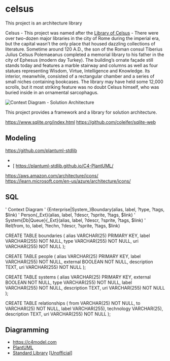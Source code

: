 # celsus

This project is an architecture library

Celsus - This project was named after the [Library of Celsus](https://www.history.com/news/8-impressive-ancient-libraries) - There were over two-dozen major libraries in the city of Rome during the imperial era, but the capital wasn’t the only place that housed dazzling collections of literature. Sometime around 120 A.D., the son of the Roman consul Tiberius Julius Celsus Polemaeanus completed a memorial library to his father in the city of Ephesus (modern day Turkey). The building’s ornate façade still stands today and features a marble stairway and columns as well as four statues representing Wisdom, Virtue, Intelligence and Knowledge. Its interior, meanwhile, consisted of a rectangular chamber and a series of small niches containing bookcases. The library may have held some 12,000 scrolls, but it most striking feature was no doubt Celsus himself, who was buried inside in an ornamental sarcophagus.

![Context Diagram - Solution Architecture](https://plantuml.com/plantuml/png/jLPDR-Cs4BthLymQ1Me3jdF9QL4qS6nd6s2tCPnsUrWi35eQsSHAf4fIcmYk_tk7r1TfnoxGehbOecRcFRutG-OT5t5M9WW_pMzlvhVJeiopdwDtuUfcBeN1LtFbA-C2rSNlUI45YalvYqgmdCUNlcAHoIhlqwCVeU53JvFwZvuEpvKscF-rf4-gK5pZvdWlIv4mLGrPnfaUGyQsc8tXS6Ug0ezZk3DiHyi_P5ny6r6D5IejnM6pV3N7avox17Miw5TJROFdkJNylybjDkGaxBVaDjMjdrOq6E_5FxDo9HhrpqetwqtfwNHQ9wmnOuPBeVUyy7FgDFewD78CgPBv61nydVPbVWkhZ0dp-wUFNuTxOmhz_kQci2jasqIR9EFRwOwRVRcTSadMJjhm6zB0S9CX31fdOS7PJh4S9j3x2JCLxscNiIaL3gAeTiiAFXnGpaRdE1Z3WDvH2PR1yhL0PUpIJ02sgxHZRYemUsPWppGKvJRZUey9CDfEoWMtcmUf82ODZ2Bv3R145eP2jZOHROsMqn1VMLva-9wKsPMad2GxFgD8xE-pORR_4WttCgb6Wr5KTqdFcPLcBycwAc0-yrTzyfOIJr0vWo0baguHU5nlh2MbPLOw2y_fsTKntACsi58iDZpcI0k-jF10okEBLDyynjqe3NeSnxb_6y4X0jyKWootCO-MWPtWclPlpVAN3qgMnLV22B98x-jMSl5_MtbVQXewhU7fXMPl3FF79oi5-EvPce5xZ-A2UotVhAfP4VX_yF6X5EIQnLdZdoLNJbXjUusguQxoYVQcCVAtdPp0jN2ed8MD6-GqknJhx5lB39rxNO9s2SyDQo_S1jMSY4eWJ_02YOnBkn_IxDGTvdSe7IMAzbLRdxD2zoFIbVTQG8EHOG7NEjJv0JC24Z4dbIsPbV_YCNEGcbePDRLPeJ15XI96vo83mzGEcm2GfOabjN80menbwY3wnrC0Tx3ohSKGmBQsUMDI9HmacJe6BKyVfQDbYw_zboj8jYrZXKJyJQ2QBRpG4Gwwm9YdFAxxLcPoTofcsxj-Hrp73wMpa1tAjXt8O59IDmfKriTDA4KtM0llULONze7jB5g14r18TByx3JfC4YFDEAbkDqpzoBfn39MMBA4ET3hJu-HJ_JoZ7gKpbhRHmMeVry6MeW5Ehg3PtgNUocb9AZepADZm73DRXCgx2dNWyCMDGqcuMuIkTCgLDkvOE4R7AB8tk7zVdbr3AoM_q-5axNInmSUpQBlV9j0xkSzEnwj5pwAzei5GXcU7FScxi7wMWeo5KxkD2iR2Irc-8dKyJwisqE_Ue5vtbxqPsLUy6XVGE8lqEzZFciKnzXls-iuFMjUkluKQYFUP_kjBxA0T7fefQcwKva8vlbMXlT3dxNNQ1R5J7g7kzKroubvEfpFDa0g30hKl1dadvuMGGECWA7h-vUcFpSVbX-MlY-7eRm00)



This project provides a framework and a library for solution architecture.


https://www.sqlite.org/index.html
https://github.com/coleifer/sqlite-web




## Modeling
https://github.com/plantuml-stdlib

- 
- [
https://plantuml-stdlib.github.io/C4-PlantUML/

https://aws.amazon.com/architecture/icons/
https://learn.microsoft.com/en-us/azure/architecture/icons/

## SQL

' Context Diagram
' {Enterprise|System_}Boundary(alias, label, ?type, ?tags, $link)
' Person{_Ext}(alias, label, ?descr, ?sprite, ?tags, $link)
' System{Db|Queue}{_Ext}(alias, label, ?descr, ?sprite, ?tags, $link)
' Rel(from, to, label, ?techn, ?descr, ?sprite, ?tags, $link)

CREATE TABLE boundaries (
 alias VARCHAR(25) PRIMARY KEY,
 label VARCHAR(255) NOT NULL,
 type VARCHAR(255) NOT NULL,
 uri VARCHAR(255) NOT NULL
);

CREATE TABLE people (
 alias VARCHAR(25) PRIMARY KEY,
 label VARCHAR(255) NOT NULL,
 external BOOLEAN NOT NULL,
 description TEXT,
 uri VARCHAR(255) NOT NULL
);

CREATE TABLE systems (
 alias VARCHAR(25) PRIMARY KEY,
 external BOOLEAN NOT NULL,
 type VARCHAR(255) NOT NULL,
 label VARCHAR(255) NOT NULL,
 description TEXT,
 uri VARCHAR(255) NOT NULL
);

CREATE TABLE relationships (
 from VARCHAR(25) NOT NULL,
 to VARCHAR(25) NOT NULL,
 label VARCHAR(255),
 technology VARCHAR(25),
 description TEXT,
 uri VARCHAR(255) NOT NULL 
);

## Diagramming

- https://c4model.com
- [PlantUML](https://plantuml.com)
 - [Standard Library](https://github.com/plantuml/plantuml-stdlib) [[Unofficial](https://github.com/plantuml-stdlib)]
